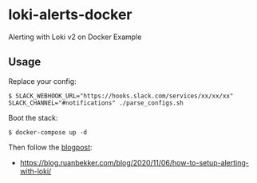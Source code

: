 # loki-alerts-docker
Alerting with Loki v2 on Docker Example

## Usage


Replace your config:

```
$ SLACK_WEBHOOK_URL="https://hooks.slack.com/services/xx/xx/xx" SLACK_CHANNEL="#notifications" ./parse_configs.sh
```

Boot the stack:

```
$ docker-compose up -d
```

Then follow the [blogpost](https://blog.ruanbekker.com/blog/2020/11/06/how-to-setup-alerting-with-loki/):
- https://blog.ruanbekker.com/blog/2020/11/06/how-to-setup-alerting-with-loki/


